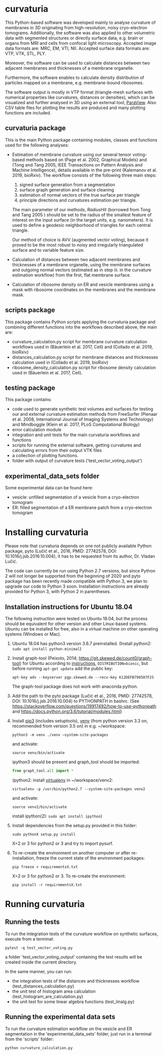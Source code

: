 # curvaturia
This Python-based software was developed mainly to analyse curvature of
membranes in 3D originating from high-resolution, noisy cryo-electron tomograms.
Additionally, the software was also applied to other volumetric data with
segmented structures or directly surface data, e.g. brain or organs from MRI and
cells from confocal light microscopy.
Accepted image data formats are: MRC, EM, VTI, NII.
Accepted surface data formats are: VTP, VTK, STL, PLY.

Moreover, the software can be used to calculate distances between two adjacent
membranes and thicknesses of a membrane organelle.

Furthermore, the software enables to calculate density distribution of
particles mapped on a membrane, e.g. membrane-bound ribosomes.

The software output is mostly in VTP format (triangle-mesh surfaces with
numerical properties like curvatures, distances or densities), which can be
visualized and further analysed in 3D using an external tool,
[ParaView](https://www.paraview.org/).
Also CSV table files for plotting the results are produced and many plotting
functions are included.

## curvaturia package
This is the main Python package containing modules, classes and functions used
for the following analyses:

- Estimation of membrane curvature using our several tensor voting-based methods
  based on (Page et al. 2002, Graphical Models) and (Tong and Tang 2005, IEEE
  Transactions on Pattern Analysis and Machine Intelligence), details available
  in the pre-print (Kalemanov et al. 2019, bioRxiv).
  The workflow consists of the following three main steps:
  1. signed surface generation from a segmentation
  2. surface graph generation and surface cleaning
  3. estimation of normal vectors of the true surface per triangle
  4. principle directions and curvatures estimation per triangle.

  The main parameter of our methods, _RadiusHit_ (borrowed from Tong and Tang
  2005 ) should be set to the radius of the smallest feature of interest on the
  input surface (in the target units, e.g. nanometers). It is used to define a
  geodesic neighborhood of triangles for each central triangle.

  Our method of choice is AVV (augmented vector voting), because it proved to be
  the most robust to noisy and irregularly triangulated surface and to variable
  feature size.

- Calculation of distances between two adjacent membranes and thicknesses of a
  membrane organelle, using the membrane surfaces and outgoing normal vectors
  (estimated as in step iii. in the curvature estimation workflow) from the
  first, flat membrane surface.

- Calculation of ribosome density on ER and vesicle membranes using a mask with
  ribosome coordinates on the membranes and the membrane mask.

## scripts package
This package contains Python scripts applying the curvaturia package and
combining different functions into the workflows described above, the main are:
- curvature_calculation.py script for membrane curvature calculation workflows
  used in (Bäuerlein et al. 2017, Cell) and (Collado et al. 2019, bioRxiv)
- distances_calculation.py script for membrane distances and thicknesses
  calculation used in (Collado et al. 2019, bioRxiv)
- ribosome_density_calculation.py script for ribosome density calculation used
  in (Bäuerlein et al. 2017, Cell).

## testing package
This package contains:
 - code used to generate synthetic test volumes and surfaces for testing our and
   external curvature estimation methods from FreeSurfer (Pienaar et al. 2008,
   International Journal of Imaging Systems and Technology) and Mindboggle
   (Klein et al. 2017, PLoS Computational Biology)
 - error calculation module
 - integration and unit tests for the main curvaturia workflows and functions
 - scripts for running the external software, getting curvatures and calculating
   errors from their output VTK files
 - a collection of plotting functions.
 - folder with output of curvature tests ('test_vector_voting_output')

## experimental_data_sets folder
Some experimental data can be found here:
- vesicle: unfilled segmentation of a vesicle from a cryo-electron tomogram
- ER: filled segmentation of a ER membrane patch from a cryo-electron tomogram


# Installing curvaturia
Please note that curvaturia depends on one not publicly available Python package,
pyto (Lučić et al., 2016, PMID: 27742578, DOI: 10.1016/j.jsb.2016.10.004), it
has to be requested from its author, Dr. Vladan Lučić.

The code can currently be run using Python 2.7 versions, but since Python 2 will
not longer be supported from the beginning of 2020 and pyto package has been
recently made compatible with Python 3, we plan to upgrade our code to Python 3
soon. Installation instructions are already provided for Python 3, with Python 2
in parentheses.

## Installation instructions for Ubuntu 18.04
The following instruction were tested on Ubuntu 18.04, but the process should be
equivalent for other version and other Linux-based systems. Ubuntu can be
installed for free, also in a virtual machine on other operating systems
(Windows or Mac).

1. Ubuntu 18.04 has python3 version 3.6.7 preinstalled. (Install python2:
   `sudo apt install python-minimal`)

2. Install graph-tool (Peixoto, 2014; https://git.skewed.de/count0/graph-tool)
   for Ubuntu according to [instructions](https://git.skewed.de/count0/graph-tool/wikis/installation-instructions#debian-ubuntu),
   `DISTRIBUTION=bionic`, but before running `apt-get update` add the public key:
   ```
   apt-key adv --keyserver pgp.skewed.de --recv-key 612DEFB798507F25
   ```
   The graph-tool package does not work with anaconda python.

3. Add the path to the pyto package (Lučić et al., 2016, PMID: 27742578,
   DOI: 10.1016/j.jsb.2016.10.004) to PYTHONPATH in bashrc.
   (See https://stackoverflow.com/questions/19917492/how-to-use-pythonpath and
   https://docs.python.org/3.6/tutorial/modules.html)

4. Install [pip3](https://linuxize.com/post/how-to-install-pip-on-ubuntu-18.04/)
   (includes setuptools), [venv](https://docs.python.org/3/library/venv.html) (from
   python version 3.3 on, recommended from version 3.5 on) in e.g. ~/workspace:
   ```
   python3 -m venv ./venv –system-site-packages
   ```
   and activate:
   ```
   source venv/bin/activate
   ```
   ipython3 should be present and graph_tool should be imported:
   ```python
   from graph_tool.all import *
   ```
   (python2: install [virtualenv](https://docs.python-guide.org/dev/virtualenvs/#virtualenvironments-ref)
   in ~/workspace/venv2:
   ```
   virtualenv -p /usr/bin/python2.7 --system-site-packages venv2
   ```
   and activate:
   ```
   source venv2/bin/activate
   ```
   install ipython(2):
   `sudo apt install ipython`)

5. Install dependencies from the setup.py provided in this folder:
   ```
   sudo pythonX setup.py install
   ```
   X=2 or 3 for python2 or 3 and try to import pysurf.

6. To re-create the environment on another computer or after
   re-installation, freeze the current state of the environment packages:
   ```
   pip freeze > requirementsX.txt
   ```
   X=2 or 3 for python2 or 3.
   To re-create the environment:
   ```
   pip install -r requirementsX.txt
   ```


# Running curvaturia

## Running the tests
To run the integration tests of the curvature workflow on synthetic surfaces,
execute from a terminal:
```
pytest -q test_vector_voting.py
```
a folder 'test_vector_voting_output' containing the test results will be created
inside the current directory.

In the same manner, you can run:
- the integration tests of the distances and thicknesses workflow
  (test_distances_calculation.py)
- the unit test of histogram area calculation (test_histogram_are_calculation.py)
- the unit test for some linear algebra functions (test_linalg.py)

## Running the experimental data sets
To run the curvature estimation workflow on the vesicle and ER segmentation in
the 'experimental_data_sets' folder, just run in a terminal from the 'scripts'
folder:
```
python curvature_calculation.py
```
